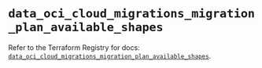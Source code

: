 # `data_oci_cloud_migrations_migration_plan_available_shapes`

Refer to the Terraform Registry for docs: [`data_oci_cloud_migrations_migration_plan_available_shapes`](https://registry.terraform.io/providers/oracle/oci/7.19.0/docs/data-sources/cloud_migrations_migration_plan_available_shapes).
